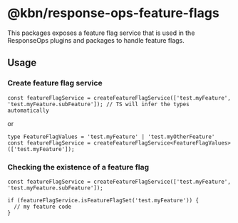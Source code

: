 # @kbn/response-ops-feature-flags

This packages exposes a feature flag service that is used in the ResponseOps plugins and packages to handle feature flags.

## Usage

### Create feature flag service

```
const featureFlagService = createFeatureFlagService(['test.myFeature', 'test.myFeature.subFeature']); // TS will infer the types automatically 
```

or

```
type FeatureFlagValues = 'test.myFeature' | 'test.myOtherFeature'
const featureFlagService = createFeatureFlagService<FeatureFlagValues>(['test.myFeature']);
```

### Checking the existence of a feature flag
```
const featureFlagService = createFeatureFlagService(['test.myFeature', 'test.myFeature.subFeature']);

if (featureFlagService.isFeatureFlagSet('test.myFeature')) {
  // my feature code
}
```